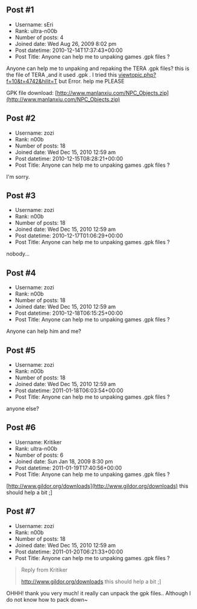 ## Post #1
- Username: sEri
- Rank: ultra-n00b
- Number of posts: 4
- Joined date: Wed Aug 26, 2009 8:02 pm
- Post datetime: 2010-12-14T17:37:43+00:00
- Post Title: Anyone can help me to unpaking games .gpk files ?

Anyone can help me to unpaking and repaking the TERA .gpk files?
this is the file of TERA ,and it used .gpk .
I tried this [viewtopic.php?f=10&t=4742&hilit=T](http://forum.xentax.com/viewtopic.php?f=10&t=4742&hilit=T)
but Error.
help me PLEASE 

GPK file download: [http://www.manlanxiu.com/NPC_Objects.zip](http://www.manlanxiu.com/NPC_Objects.zip)
## Post #2
- Username: zozi
- Rank: n00b
- Number of posts: 18
- Joined date: Wed Dec 15, 2010 12:59 am
- Post datetime: 2010-12-15T08:28:21+00:00
- Post Title: Anyone can help me to unpaking games .gpk files ?

I'm sorry.
## Post #3
- Username: zozi
- Rank: n00b
- Number of posts: 18
- Joined date: Wed Dec 15, 2010 12:59 am
- Post datetime: 2010-12-17T01:06:29+00:00
- Post Title: Anyone can help me to unpaking games .gpk files ?

nobody...
## Post #4
- Username: zozi
- Rank: n00b
- Number of posts: 18
- Joined date: Wed Dec 15, 2010 12:59 am
- Post datetime: 2010-12-18T06:15:25+00:00
- Post Title: Anyone can help me to unpaking games .gpk files ?

Anyone can help him and me?
## Post #5
- Username: zozi
- Rank: n00b
- Number of posts: 18
- Joined date: Wed Dec 15, 2010 12:59 am
- Post datetime: 2011-01-18T06:03:54+00:00
- Post Title: Anyone can help me to unpaking games .gpk files ?

anyone else?
## Post #6
- Username: Kritiker
- Rank: ultra-n00b
- Number of posts: 6
- Joined date: Sun Jan 18, 2009 8:30 pm
- Post datetime: 2011-01-19T17:40:56+00:00
- Post Title: Anyone can help me to unpaking games .gpk files ?

[http://www.gildor.org/downloads](http://www.gildor.org/downloads) this should help a  bit ;]
## Post #7
- Username: zozi
- Rank: n00b
- Number of posts: 18
- Joined date: Wed Dec 15, 2010 12:59 am
- Post datetime: 2011-01-20T06:21:33+00:00
- Post Title: Anyone can help me to unpaking games .gpk files ?

> Reply from Kritiker
>
> http://www.gildor.org/downloads this should help a  bit ;]

OHHH! thank you very much!
it really can unpack the gpk files..
Although I do not know how to pack down~
